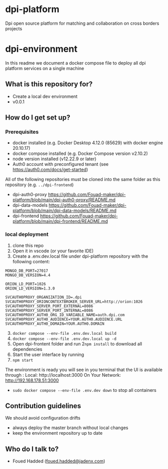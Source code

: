 # dpi-platform
Dpi open source platform for matching and collaboration on cross borders projects

# dpi-environment #

In this readme we document a docker compose file to deploy all dpi platform services on a single machine

## What is this repository for? ##
* Create a local dev environment
* v0.0.1

## How do I get set up? ##

### Prerequisites

* docker installed (e.g. Docker Desktop 4.12.0 (85629) with docker engine 20.10.17)
* docker compose installed (e.g. Docker Compose version v2.10.2)
* node version installed (v12.22.9 or later)
* Auth0 account with preconfigured tenant (see https://auth0.com/docs/get-started)

All of the following repositories must be cloned into the same folder as this repository (e.g. `../dpi-frontend`)

* dpi-auth0-proxy https://github.com/Fouad-maker/dpi-platform/blob/main/dpi-auth0-proxy/README.md
* dpi-data-models https://github.com/Fouad-maker/dpi-platform/blob/main/dpi-data-models/README.md
* dpi-frontend https://github.com/Fouad-maker/dpi-platform/blob/main/dpi-frontend/README.md


### local deployment



1. clone this repo
1. Open it in vscode (or your favorite IDE)
2. Create a .env.dev.local file under dpi-platform repository with the following content:
```
MONGO_DB_PORT=27017
MONGO_DB_VERSION=4.4

ORION_LD_PORT=1026
ORION_LD_VERSION=1.3.0

SVCAUTH0PROXY_ORGANIZATION_ID=.dpi
SVCAUTH0PROXY_ORIONCONTEXTBROKER_SERVER_URL=http://orion:1026
SVCAUTH0PROXY_SERVER_PORT_EXTERNAL=8086
SVCAUTH0PROXY_SERVER_PORT_INTERNAL=8086
SVCAUTH0PROXY_AUTH0_ORG_ID_VARIABLE_NAME=auth.dpi.com
SVCAUTH0PROXY_AUTH0_AUDIENCE=YOUR.AUTH0.AUDIENCE.URL
SVCAUTH0PROXY_AUTH0_DOMAIN=YOUR.AUTH0.DOMAIN
```

3. `docker compose --env-file .env.dev.local build`
1. `docker compose --env-file .env.dev.local up -d`
2. Open dpi-frontent folder and run
2`npm install` to download all dependencies
3. Start the user interface by running
3. `npm start`

The environment is ready you will see in you terminal that the UI is available through :
Local:            http://localhost:3000
On Your Network:  http://192.168.178.51:3000


* `sudo docker compose --env-file .env.dev down` to stop all containers



## Contribution guidelines ##

We should avoid configuration drifts

* always deploy the master branch without local changes
* keep the environment repository up to date

## Who do I talk to? ##

* Foued Hadded (foued.hadded@jadenx.com)
